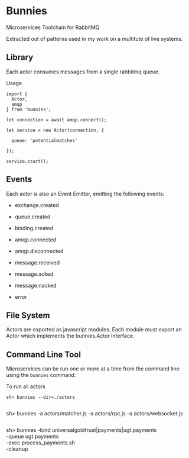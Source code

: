 # Bunnies

Microservices Toolchain for RabbitMQ

Extracted out of patterns used in my work on a multitute of live systems.

## Library

Each actor consumes messages from a single rabbitmq queue.

Usage

```
import {
  Actor,
  amqp
} from 'bunnies';

let connection = await amqp.connect();

let service = new Actor(connection, {

  queue: 'potentialmatches'

});

service.start();

```

## Events

Each actor is also an Event Emitter, emitting the following events:

- exchange.created
- queue.created
- binding.created

- amqp.connected
- amqp.disconnected

- message.received
- message.acked
- message.nacked

- error

## File System

Actors are exported as javascript modules. Each module must export an Actor
which implements the bunnies.Actor interface.

## Command Line Tool

Microservices can be run one or more at a time from the command line using the
`bunnies` command.


To run all actors
```
sh> bunnies --dir=./actors


```
sh> bunnies -a actors/matcher.js -a actors/rpc.js -a actors/websocket.js

```

```
sh> bunnies -bind universalgoldtrust|payments|ugt.payments \
            -queue ugt.payments \
            -exec process_payments.sh \
            -cleanup
```

